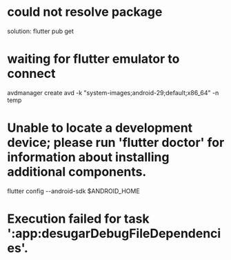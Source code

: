 # could not resolve package
solution: flutter pub get

# waiting for flutter emulator to connect
avdmanager create avd -k "system-images;android-29;default;x86_64" -n temp

# Unable to locate a development device; please run 'flutter doctor' for information about installing additional components.
flutter config --android-sdk $ANDROID_HOME

# Execution failed for task ':app:desugarDebugFileDependencies'.















